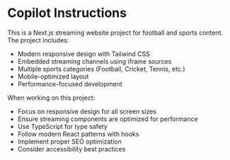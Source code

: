 # Copilot Instructions

<!-- Use this file to provide workspace-specific custom instructions to Copilot. For more details, visit https://code.visualstudio.com/docs/copilot/copilot-customization#_use-a-githubcopilotinstructionsmd-file -->

This is a Next.js streaming website project for football and sports content. The project includes:

- Modern responsive design with Tailwind CSS
- Embedded streaming channels using iframe sources
- Multiple sports categories (Football, Cricket, Tennis, etc.)
- Mobile-optimized layout
- Performance-focused development

When working on this project:
- Focus on responsive design for all screen sizes
- Ensure streaming components are optimized for performance
- Use TypeScript for type safety
- Follow modern React patterns with hooks
- Implement proper SEO optimization
- Consider accessibility best practices
